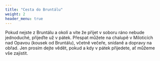 ```yaml
---
title: "Cesta do Bruntálu"
weight: 2
header_menu: true
---
```


Pokud nejste z Bruntálu a okolí a víte že přijet v soboru ráno nebude jednoduché, přijeďte už v pátek. Přespat můžete na chalupě v Miloticích nad Opavou (kousek od Bruntálu), včetně večeře, snídaně a dopravy na obřad. Jen prosím dejte vědět, pokud a kdy v pátek přijedete, ať můžeme vše zajistit.
